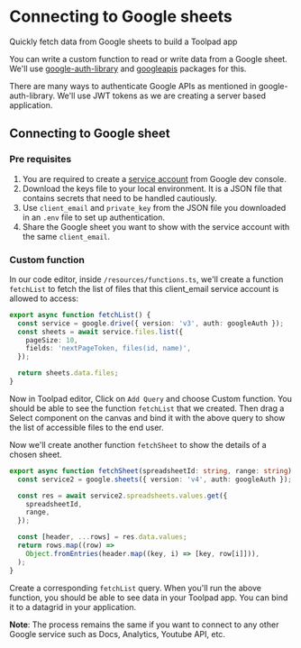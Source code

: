 # Connecting to Google sheets

<p class="description">Quickly fetch data from Google sheets to build a Toolpad app </p>

You can write a custom function to read or write data from a Google sheet. We'll use [google-auth-library](https://www.npmjs.com/package/google-auth-library) and [googleapis](https://www.npmjs.com/package/googleapis) packages for this.

There are many ways to authenticate Google APIs as mentioned in google-auth-library. We'll use JWT tokens as we are creating a server based application.

## Connecting to Google sheet

### Pre requisites

1. You are required to create a [service account](https://cloud.google.com/iam/docs/service-account-overview) from Google dev console.
2. Download the keys file to your local environment. It is a JSON file that contains secrets that need to be handled cautiously.
3. Use `client_email` and `private_key` from the JSON file you downloaded in an `.env` file to set up authentication.
4. Share the Google sheet you want to show with the service account with the same `client_email`.

### Custom function

In our code editor, inside `/resources/functions.ts`, we'll create a function `fetchList` to fetch the list of files that this client_email service account is allowed to access:

```ts
export async function fetchList() {
  const service = google.drive({ version: 'v3', auth: googleAuth });
  const sheets = await service.files.list({
    pageSize: 10,
    fields: 'nextPageToken, files(id, name)',
  });

  return sheets.data.files;
}
```

Now in Toolpad editor, Click on `Add Query` and choose Custom function. You should be able to see the function `fetchList` that we created.
Then drag a Select component on the canvas and bind it with the above query to show the list of accessible files to the end user.

Now we'll create another function `fetchSheet` to show the details of a chosen sheet.

```ts
export async function fetchSheet(spreadsheetId: string, range: string) {
  const service2 = google.sheets({ version: 'v4', auth: googleAuth });

  const res = await service2.spreadsheets.values.get({
    spreadsheetId,
    range,
  });

  const [header, ...rows] = res.data.values;
  return rows.map((row) =>
    Object.fromEntries(header.map((key, i) => [key, row[i]])),
  );
}
```

Create a corresponding `fetchList` query. When you'll run the above function, you should be able to see data in your Toolpad app. You can bind it to a datagrid in your application.

**Note**: The process remains the same if you want to connect to any other Google service such as Docs, Analytics, Youtube API, etc.
